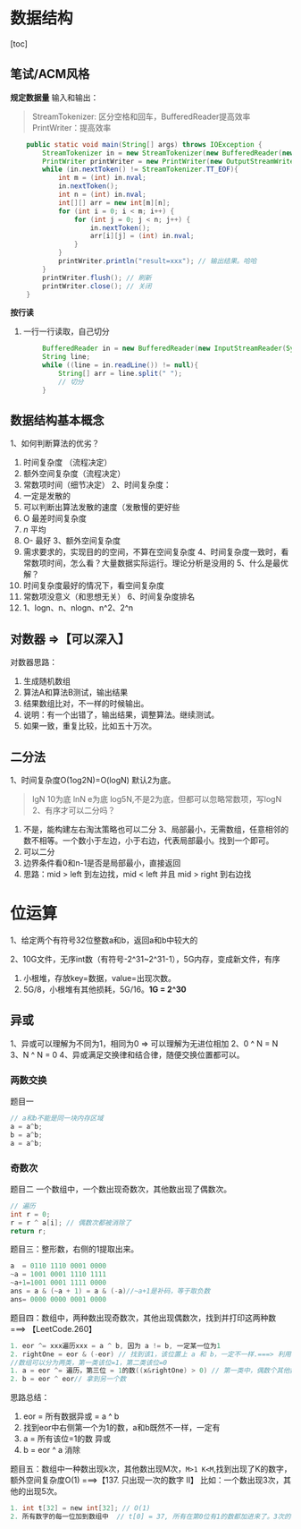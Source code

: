 
# 数据结构

[toc]

## 笔试/ACM风格

**规定数据量**
输入和输出：
> StreamTokenizer: 区分空格和回车，BufferedReader提高效率
> PrintWriter：提高效率
```java
    public static void main(String[] args) throws IOException {
        StreamTokenizer in = new StreamTokenizer(new BufferedReader(new InputStreamReader(System.in))); // 输入结果
        PrintWriter printWriter = new PrintWriter(new OutputStreamWriter(System.out)); // 输出结果
        while (in.nextToken() != StreamTokenizer.TT_EOF){
            int m = (int) in.nval;
            in.nextToken();
            int n = (int) in.nval;
            int[][] arr = new int[m][n];
            for (int i = 0; i < m; i++) {
                for (int j = 0; j < n; j++) {
                    in.nextToken();
                    arr[i][j] = (int) in.nval;
                }
            }
            printWriter.println("result=xxx"); // 输出结果。哈哈
        }
        printWriter.flush(); // 刷新
        printWriter.close(); // 关闭
    }
```

**按行读**
1. 一行一行读取，自己切分
```java
        BufferedReader in = new BufferedReader(new InputStreamReader(System.in)); // 输入结果
        String line;
        while ((line = in.readLine()) != null){
            String[] arr = line.split(" ");
            // 切分
        }
```

## 数据结构基本概念
1、如何判断算法的优劣？
1. 时间复杂度 （流程决定）
2. 额外空间复杂度（流程决定）
3. 常数项时间（细节决定）
2、时间复杂度：
1. 一定是发散的
2. 可以判断出算法发散的速度（发散慢的更好些
3. O 最差时间复杂度
4. _n_ 平均
5. O- 最好
3、额外空间复杂度
1. 需求要求的，实现目的的空间，不算在空间复杂度
4、时间复杂度一致时，看常数项时间，怎么看？大量数据实际运行。理论分析是没用的
5、什么是最优解？
1. 时间复杂度最好的情况下，看空间复杂度
2. 常数项没意义（和思想无关）
6、时间复杂度排名
1. 1、logn、n、nlogn、n^2、2^n




## 对数器 =>【可以深入】
对数器思路：
1. 生成随机数组
2. 算法A和算法B测试，输出结果
3. 结果数组比对，不一样的时候输出。
4. 说明：有一个出错了，输出结果，调整算法。继续测试。
5. 如果一致，重复比较，比如五十万次。
## 二分法
1、时间复杂度O(1og2N)=O(logN) 默认2为底。
> lgN 10为底
> lnN e为底
> log5N,不是2为底，但都可以忽略常数项，写logN
2、有序才可以二分吗？
1. 不是，能构建左右淘汰策略也可以二分
3、局部最小，无需数组，任意相邻的数不相等。一个数小于左边，小于右边，代表局部最小。找到一个即可。
1. 可以二分
2. 边界条件看0和n-1是否是局部最小，直接返回
3. 思路：mid > left 到左边找，mid < left 并且 mid > right 到右边找 

# 位运算
1、给定两个有符号32位整数a和b，返回a和b中较大的

2、10G文件，无序int数（有符号-2^31~2^31-1），5G内存，变成新文件，有序
1. 小根堆，存放key=数据，value=出现次数。
2. 5G/8，小根堆有其他损耗，5G/16。**1G = 2^30**


## 异或
1、异或可以理解为不同为1，相同为0 => 可以理解为无进位相加
2、0 ^ N = N
3、N ^ N = 0
4、异或满足交换律和结合律，随便交换位置都可以。
### 两数交换
题目一
```java
// a和b不能是同一块内存区域
a = a^b;
b = a^b;
a = a^b;
```
### 奇数次
题目二
一个数组中，一个数出现奇数次，其他数出现了偶数次。
```java
// 遍历
int r = 0;
r = r ^ a[i]; // 偶数次都被消除了
return r; 
```
题目三：整形数，右侧的1提取出来。
```c
a  = 0110 1110 0001 0000
~a = 1001 0001 1110 1111
~a+1=1001 0001 1111 0000
ans = a & (~a + 1) = a & (-a)//~a+1是补码，等于取负数
ans= 0000 0000 0001 0000
```
题目四：数组中，两种数出现奇数次，其他出现偶数次，找到并打印这两种数 ===> 【LeetCode.260】
```c
1. eor ^= xxx遍历xxx = a ^ b, 因为 a != b, 一定某一位为1
2. rightOne = eor & (-eor) // 找到该1，该位置上 a 和 b，一定不一样.===> 利用该数值进行分类
//数组可以分为两类，第一类该位=1，第二类该位=0
1. a = eor ^= 遍历，第三位 = 1的数((x&rightOne) > 0) // 第一类中，偶数个其他数 + 奇数次的a或者b
2. b = eor ^ eor// 拿到另一个数
```
思路总结：
1. eor = 所有数据异或 = a ^ b
2. 找到eor中右侧第一个为1的数，a和b既然不一样，一定有
3. a = 所有该位=1的数 异或
4. b = eor ^ a 消除
 
题目五：数组中一种数出现k次，其他数出现M次，`M>1 K<M`,找到出现了K的数字，额外空间复杂度O(1) ===>【137. 只出现一次的数字 II】
比如：一个数出现3次，其他的出现5次。
```c
1. int t[32] = new int[32]; // O(1)
2. 所有数字的每一位加到数组中  // t[0] = 37, 所有在第0位有1的数都加进来了。3次的有甲个，5次的有乙个。一定是M的整数倍 + K
```










